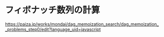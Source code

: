 # フィボナッチ数列の計算

https://paiza.jp/works/mondai/dag_memoization_search/dag_memoization__problems_step0/edit?language_uid=javascript
